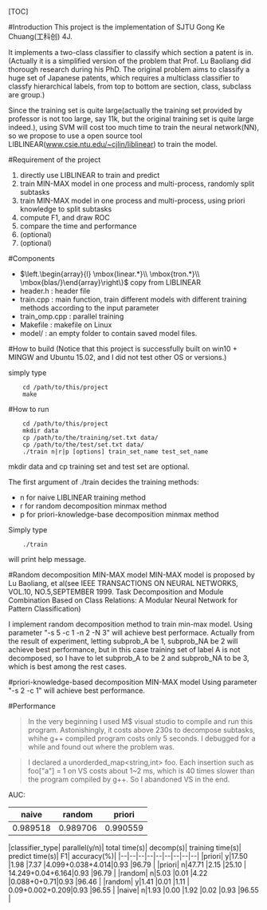 [TOC]

#Introduction
This project is the implementation of SJTU Gong Ke Chuang(工科创) 4J.

It implements a two-class classifier to classify which section a patent is in. (Actually it is a simplified version of the problem that Prof. Lu Baoliang did thorough research during his PhD. The original problem aims to classify a huge set of Japanese patents, which requires a multiclass classifier to classfy hierarchical labels, from top to bottom are section, class, subclass are group.) 

Since the training set is quite large(actually the training set provided by professor is not too large, say 11k, but the original training set is quite large indeed.), using SVM will cost too much time to train the neural network(NN), so we propose to use a open source tool LIBLINEAR(www.csie.ntu.edu/~cjlin/liblinear) to train the model.

#Requirement of the project
1. directly use LIBLINEAR to train and predict
2. train MIN-MAX model in one process and multi-process, randomly split subtasks
3. train MIN-MAX model in one process and multi-process, using priori knowledge to split subtasks
4. compute F1, and draw ROC
5. compare the time and performance
6. (optional) 
7. (optional)

#Components
- $\left.\begin{array}{l}
\mbox{linear.\*}\\\\
\mbox{tron.\*}\\\\
\mbox{blas/}\end{array}\right\\}$ copy from LIBLINEAR
- header.h : header file
- train.cpp : main function, train different models with different training methods according to the input parameter
- train_omp.cpp : parallel training
- Makefile : makefile on Linux
- model/ : an empty folder to contain saved model files.

#How to build
(Notice that this project is successfully built on win10 + MINGW and Ubuntu 15.02, and I did not test other OS or versions.)

simply type
```
    cd /path/to/this/project
    make
```

#How to run
```
    cd /path/to/this/project
    mkdir data
    cp /path/to/the/training/set.txt data/
    cp /path/to/the/test/set.txt data/
    ./train n|r|p [options] train_set_name test_set_name
```
mkdir data and cp training set and test set are optional.

The first argument of ./train decides the training methods:

- n for naive LIBLINEAR training method
- r for random decomposition minmax method
- p for priori-knowledge-base decomposition minmax method

Simply type
```
    ./train
```
will print help message.

#Random decomposition MIN-MAX model
MIN-MAX model is proposed by Lu Baoliang, et al(see IEEE TRANSACTIONS ON NEURAL NETWORKS, VOL.10, NO.5,SEPTEMBER 1999. Task Decomposition and Module Combination Based on Class Relations: A Modular Neural Network for Pattern Classification)

I implement random decomposition method to train min-max model. Using parameter "-s 5 -c 1 -n 2 -N 3" will achieve best performace. Actually from the result of experiment, letting subprob\_A be 1, subprob\_NA be 2 will achieve best performance, but in this case training set of label A is not decomposed, so I have to let subprob\_A to be 2 and subprob_NA to be 3, which is best among the rest cases.

#priori-knowledge-based decomposition MIN-MAX model
Using parameter "-s 2 -c 1" will achieve best performance.

#Performance
> In the very beginning I used M$ visual studio to compile and run this program. Astonishingly, it costs above 230s to decompose subtasks, whihe g++ compiled program costs only 5 seconds. I debugged for a while and found out where the problem was.

> I declared a unorderded_map<string,int> foo. Each insertion such as foo["a"] = 1 on VS costs about 1~2 ms, which is 40 times slower than the program compiled by g++. So I abandoned VS in the end.

AUC:

| naive| random| priori|
|--|--|--|
| 0.989518 | 0.989706 | 0.990559 |

|classifier_type| parallel(y/n)| total time(s)| decomp(s)| training time(s)| predict time(s)| F1| accuracy(%)|
|--|--|--|--|--|--|--|--|--|
|priori| y|17.50 |1.98 |7.37 |4.099+0.038+4.014|0.93 |96.79 |
|priori| n|47.71 |2.15 |25.10 | 14.249+0.04+6.164|0.93 |96.79 |
|random| n|5.03 |0.01 |4.22 |0.088+0+0.71|0.93 |96.46 |
|random| y|1.41 |0.01 |1.11 | 0.09+0.002+0.209|0.93 |96.55 |
|naive| n|1.93 |0.00 |1.92 |0.02 |0.93 |96.55 |
